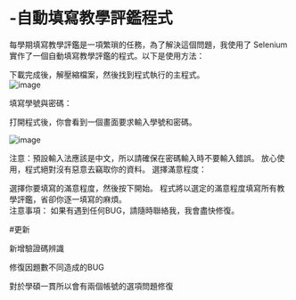 # -自動填寫教學評鑑程式
每學期填寫教學評鑑是一項繁瑣的任務，為了解決這個問題，我使用了 Selenium 實作了一個自動填寫教學評鑑的程式。以下是使用方法：

下載完成後，解壓縮檔案，然後找到程式執行的主程式。    
![image](https://github.com/jason60904yee/NCYU_auto_GUI/assets/96093993/3fde4dcb-615a-4074-8c34-5a93db3cf74b)

填寫學號與密碼：

打開程式後，你會看到一個畫面要求輸入學號和密碼。


![image](https://github.com/jason60904yee/NCYU_auto_GUI/assets/96093993/36c6069a-85f7-4758-aae3-716f392476f7)

注意：預設輸入法應該是中文，所以請確保在密碼輸入時不要輸入錯誤。
放心使用，程式絕對沒有惡意去竊取你的資料。
選擇滿意程度：

選擇你要填寫的滿意程度，然後按下開始。
程式將以選定的滿意程度填寫所有教學評鑑，省卻你逐一填寫的麻煩。  
注意事項：
如果有遇到任何BUG，請隨時聯絡我，我會盡快修復。


#更新

新增驗證碼辨識

修復因題數不同造成的BUG

對於學碩一貫所以會有兩個帳號的選項問題修復
